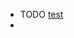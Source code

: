 - TODO [test]([https://medium.com/@mdtaqui.jhar/6-repos-to-master-nextjs-d01672dbea7c?ref=dailydev](https://medium.com/@mdtaqui.jhar/6-repos-to-master-nextjs-d01672dbea7c?ref=dailydev&fbclid=IwZXh0bgNhZW0CMTAAAR1tLpxwztxsXoNTN9ulCUMm2thc5PTIihunR-K89nFZrttDtQd6cA5sdBI_aem_WUgl9eN2edSdhYFc2SFi7Q))
-